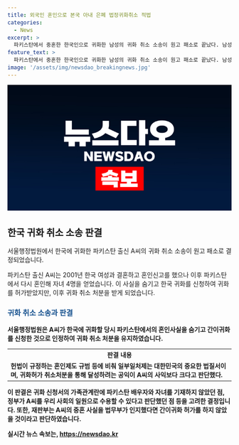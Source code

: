 ```yaml
---
title: 외국인 혼인으로 본국 아내 은폐 법정귀화취소 적법
categories:
  - News
excerpt: >
  파키스탄에서 중혼한 한국인으로 귀화한 남성의 귀화 취소 소송이 원고 패소로 끝났다. 남성은 한국 여성과 파키스탄에서 결혼하고 한국에 귀화를 신청했으나, 이후 파키스탄에서 다시 혼인하고 자녀를 낳았다. 이를 숨겨 간이귀화를 받아 소송을 제기했으나 법원은 귀화 취소를 인정하며 판결했다. 재판부는 A씨의 행위가 귀화 허가의 공익보다 중요한 법질서를 위반한 것으로 본 것으로 보인다.
feature_text: >
  파키스탄에서 중혼한 한국인으로 귀화한 남성의 귀화 취소 소송이 원고 패소로 끝났다. 남성은 한국 여성과 파키스탄에서 결혼하고 한국에 귀화를 신청했으나, 이후 파키스탄에서 다시 혼인하고 자녀를 낳았다. 이를 숨겨 간이귀화를 받아 소송을 제기했으나 법원은 귀화 취소를 인정하며 판결했다. 재판부는 A씨의 행위가 귀화 허가의 공익보다 중요한 법질서를 위반한 것으로 본 것으로 보인다.
image: '/assets/img/newsdao_breakingnews.jpg'
---
```


<p><img src="/assets/img/newsdao_breakingnews.jpg" alt="firstkoreanews 속보" /></p>

<h2 data-ke-size="size26">한국 귀화 취소 소송 판결</h2>

<p>서울행정법원에서 한국에 귀화한 파키스탄 출신 A씨의 귀화 취소 소송이 원고 패소로 결정되었습니다.</p>

<p data-ke-size="size16">파키스탄 출신 A씨는 2001년 한국 여성과 결혼하고 혼인신고를 했으나 이후 파키스탄에서 다시 혼인해 자녀 4명을 얻었습니다. 이 사실을 숨기고 한국 귀화를 신청하여 귀화를 허가받았지만, 이후 귀화 취소 처분을 받게 되었습니다.</p>

<h3><b><span style="color: #1a5490;">귀화 취소 소송과 판결</span><b></h3>

<p>서울행정법원은 A씨가 한국에 귀화할 당시 파키스탄에서의 혼인사실을 숨기고 간이귀화를 신청한 것으로 인정하여 귀화 취소 처분을 유지하였습니다.</p>

<table>
  <tr>
    <td style="text-align: center; height: 17px;"><b>판결 내용</b></td>
  </tr>
  <tr>
    <td>헌법이 규정하는 혼인제도 규범 등에 비춰 일부일처제는 대한민국의 중요한 법질서이며, 귀화허가 취소처분을 통해 달성하려는 공익이 A씨의 사익보다 크다고 판단했다.</td>
  </tr>
</table>

<p data-ke-size="size16">이 판결은 귀화 신청서의 가족관계란에 파키스탄 배우자와 자녀를 기재하지 않았던 점, 정부가 A씨를 우리 사회의 일원으로 수용할 수 있다고 판단했던 점 등을 고려한 결정입니다. 또한, 재판부는 A씨의 중혼 사실을 법무부가 인지했다면 간이귀화 허가를 하지 않았을 것이라고 판단하였습니다.</p>
실시간 뉴스 속보는, <a href="https://newsdao.kr" rel="dofollow">https://newsdao.kr</a>


